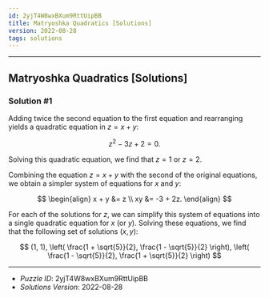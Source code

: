 ```yaml
---
id: 2yjT4W8wxBXum9RttUipBB
title: Matryoshka Quadratics [Solutions]
version: 2022-08-28
tags: solutions
---
```


--------------------------------------------------------------------------------------------

## Matryoshka Quadratics [Solutions]

### Solution #1

Adding twice the second equation to the first equation and rearranging yields a quadratic
equation in $z = x + y$:

$$
z^2 - 3z + 2 = 0.
$$

Solving this quadratic equation, we find that $z = 1$ or $z = 2$.

Combining the equation $z = x + y$ with the second of the original equations, we obtain
a simpler system of equations for $x$ and $y$:

$$
\begin{align}
x + y &= z \\
xy &= -3 + 2z.
\end{align}
$$

For each of the solutions for $z$, we can simplify this system of equations into a single
quadratic equation for $x$ (or $y$). Solving these equations, we find that the following
set of solutions $(x, y)$:

$$
(1, 1),
\left( \frac{1 + \sqrt{5}}{2}, \frac{1 - \sqrt{5}}{2} \right),
\left( \frac{1 - \sqrt{5}}{2}, \frac{1 + \sqrt{5}}{2} \right)
$$

--------------------------------------------------------------------------------------------

* _Puzzle ID_: 2yjT4W8wxBXum9RttUipBB
* _Solutions Version_: 2022-08-28
